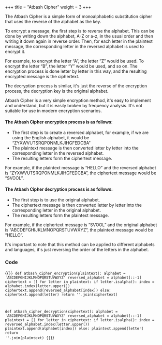 +++
title = "Atbash Cipher"
weight = 3
+++

The Atbash Cipher is a simple form of monoalphabetic substitution cipher that uses the reverse of the alphabet as the key.

To encrypt a message, the first step is to reverse the alphabet. This can be done by writing down the alphabet, A-Z or a-z, in the usual order and then writing it down again in reverse order. Then, for each letter in the plaintext message, the corresponding letter in the reversed alphabet is used to encrypt it.

For example, to encrypt the letter “A”, the letter “Z” would be used. To encrypt the letter “B”, the letter “Y” would be used, and so on. The encryption process is done letter by letter in this way, and the resulting encrypted message is the ciphertext.

The decryption process is similar, it's just the reverse of the encryption process, the decryption key is the original alphabet.

Atbash Cipher is a very simple encryption method, it's easy to implement and understand, but it is easily broken by frequency analysis. It's not suitable for use in modern encryption scenarios.

#### The Atbash Cipher encryption process is as follows:

- The first step is to create a reversed alphabet, for example, if we are using the English alphabet, it would be “ZYXWVUTSRQPONMLKJIHGFEDCBA”
- The plaintext message is then converted letter by letter into the corresponding letter in the reversed alphabet.
- The resulting letters form the ciphertext message.

For example, if the plaintext message is “HELLO” and the reversed alphabet is “ZYXWVUTSRQPONMLKJIHGFEDCBA”, the ciphertext message would be “SVOOL”.

#### The Atbash Cipher decryption process is as follows:

- The first step is to use the original alphabet.
- The ciphertext message is then converted letter by letter into the corresponding letter in the original alphabet.
- The resulting letters form the plaintext message.

For example, if the ciphertext message is “SVOOL” and the original alphabet is “ABCDEFGHIJKLMNOPQRSTUVWXYZ”, the plaintext message would be “HELLO”.

It's important to note that this method can be applied to different alphabets and languages, it's just reversing the order of the letters in the alphabet.

### Code

{{<code>}}
def atbash_cipher_encryption(plaintext):
    alphabet = 'ABCDEFGHIJKLMNOPQRSTUVWXYZ'
    reversed_alphabet = alphabet[::-1]
    ciphertext = []
    for letter in plaintext:
        if letter.isalpha():
            index = alphabet.index(letter.upper())
            ciphertext.append(reversed_alphabet[index])
        else:
            ciphertext.append(letter)
    return ''.join(ciphertext)

def atbash_cipher_decryption(ciphertext):
    alphabet = 'ABCDEFGHIJKLMNOPQRSTUVWXYZ'
    reversed_alphabet = alphabet[::-1]
    plaintext = []
    for letter in ciphertext:
        if letter.isalpha():
            index = reversed_alphabet.index(letter.upper())
            plaintext.append(alphabet[index])
        else:
            plaintext.append(letter)
    return ''.join(plaintext)
{{</code>}}
